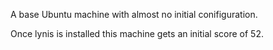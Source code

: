 A base Ubuntu machine with almost no initial conifiguration.

Once lynis is installed this machine gets an initial score of 52.